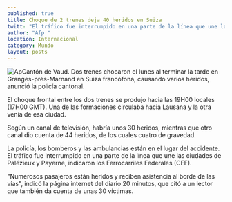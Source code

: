 ```yaml
---
published: true
title: Choque de 2 trenes deja 40 heridos en Suiza
twitt: "El tráfico fue interrumpido en una parte de la línea que une las ciudades de Palézieux y Payerne, indicaron los Ferrocarriles Federales"
author: "Afp "
location: Internacional
category: Mundo
layout: posts
---
```


![Ap](/_posts/2013/07/29/choquedetrenes_ap.jpg)Cantón de Vaud. Dos trenes chocaron el lunes al terminar la tarde en Granges-près-Marnand en Suiza francófona, causando varios heridos, anunció la policía cantonal.

El choque frontal entre los dos trenes se produjo hacia las 19H00 locales (17H00 GMT). Una de las formaciones circulaba hacia Lausana y la otra venía de esa ciudad.

Según un canal de televisión, habría unos 30 heridos, mientras que otro canal dio cuenta de 44 heridos, de los cuales cuatro de gravedad.

La policía, los bomberos y las ambulancias están en el lugar del accidente. El tráfico fue interrumpido en una parte de la línea que une las ciudades de Palézieux y Payerne, indicaron los Ferrocarriles Federales (CFF).

"Numerosos pasajeros están heridos y reciben asistencia al borde de las vías", indicó la página internet del diario 20 minutos, que citó a un lector que también da cuenta de unas 30 víctimas.
